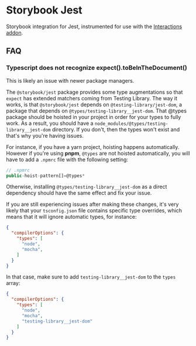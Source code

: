 # Storybook Jest

Storybook integration for Jest, instrumented for use with the [Interactions addon](https://github.com/storybookjs/storybook/blob/next/addons/interactions/README.md).

## FAQ

### Typescript does not recognize expect().toBeInTheDocument()

This is likely an issue with newer package managers.

The `@storybook/jest` package provides some type augmentations so that `expect` has extended matchers coming from Testing Library. The way it works, is that `@storybook/jest` depends on `@testing-library/jest-dom`, a package that depends on `@types/testing-library__jest-dom`. That @types package should be hoisted in your project in order for your types to fully work. As a result, you should have a `node_modules/@types/testing-library__jest-dom` directory. If you don't, then the types won't exist and that's why you're having issues.

For instance, if you have a yarn project, hoisting happens automatically. However if you're using **pnpm**, `@types` are not hoisted automatically, you will have to add a `.npmrc` file with the following setting:

```js
// .npmrc
public-hoist-pattern[]=@types*
```

Otherwise, installing `@types/testing-library__jest-dom` as a direct dependency should have the same effect and fix your issue.

If you are still experiencing issues after making these changes, it's very likely that your `tsconfig.json` file contains specific type overrides, which means that it will ignore automatic types, for instance:

```json
{
  "compilerOptions": {
    "types": [
      "node",
      "mocha",
    ]
  }
}
```

In that case, make sure to add `testing-library__jest-dom` to the `types` array:

```json
{
  "compilerOptions": {
    "types": [
      "node",
      "mocha",
      "testing-library__jest-dom"
    ]
  }
}
```